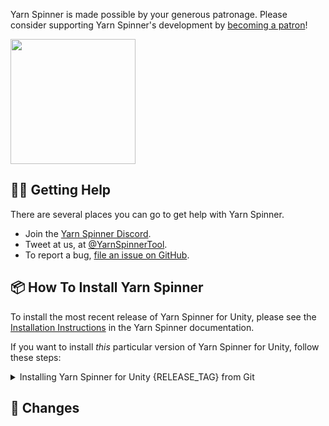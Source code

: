 <!-- RELEASE_TEMPLATE.md is not a formally supported file used by GitHub. This file is used by .github/workflows/release.yml to add a release notes preface. -->

Yarn Spinner is made possible by your generous patronage. Please consider supporting Yarn Spinner's development by [becoming a patron](https://patreon.com/secretlab)!

<a href="https://patreon.com/secretlab"><img width="200" src="https://user-images.githubusercontent.com/901768/71883373-6f40ff80-318a-11ea-9d3a-01f1f58cb39e.png"></a>

## 👩‍🚒 Getting Help

There are several places you can go to get help with Yarn Spinner.

* Join the [Yarn Spinner Discord](https://discord.gg/yarnspinner).
* Tweet at us, at [@YarnSpinnerTool](https://twitter.com/YarnSpinnerTool).
* To report a bug, [file an issue on GitHub](https://github.com/YarnSpinnerTool/YarnSpinner-Unity/issues/new?labels=bug+beta&template=bug_report_beta.md&title=).

## 📦 How To Install Yarn Spinner

To install the most recent release of Yarn Spinner for Unity, please see the [Installation Instructions](https://docs.yarnspinner.dev/using-yarnspinner-with-unity/installation-and-setup) in the Yarn Spinner documentation.

If you want to install _this_ particular version of Yarn Spinner for Unity, follow these steps:

<details>
<summary>Installing Yarn Spinner for Unity {RELEASE_TAG} from Git</summary>
<p>

* Open the Window menu, and choose Package Manager.
* If you already have any previous version of the Yarn Spinner package installed, remove it.
* Click the `+` button, and click *Add package from git URL...*
* Enter the following URL:
  * `https://github.com/YarnSpinnerTool/YarnSpinner-Unity.git#{RELEASE_TAG}`

Each release will have a different URL. To upgrade to future versions of Yarn Spinner, you will need to uninstall the package, and reinstall using the new URL.
</p>
</details>


## 📜 Changes



